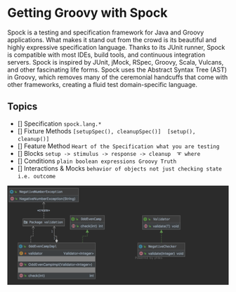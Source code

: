 # Getting Groovy with Spock

Spock is a testing and specification framework for Java and Groovy applications. What makes it stand out from the crowd is its beautiful and highly expressive specification language. 
Thanks to its JUnit runner, Spock is compatible with most IDEs, build tools, and continuous integration servers. Spock is inspired by JUnit, jMock, RSpec, Groovy, Scala, Vulcans, and other fascinating life forms.
Spock uses the Abstract Syntax Tree (AST) in Groovy, which removes many of the ceremonial handcuffs that come with other frameworks, creating a fluid test domain-specific language.

## Topics 
- [] Specification `spock.lang.*`
- [] Fixture Methods `[setupSpec(), cleanupSpec()]  [setup(), cleanup()]` 
- [] Feature Method `Heart of the Specification what you are testing`
- [] Blocks `setup -> stimulus -> response -> cleanup  ➰ where` 
- [] Conditions `plain boolean expressions Groovy Truth`
- [] Interactions & Mocks `behavior of objects not just checking state i.e. outcome`

![Image of class diagram](oddeven.png)

